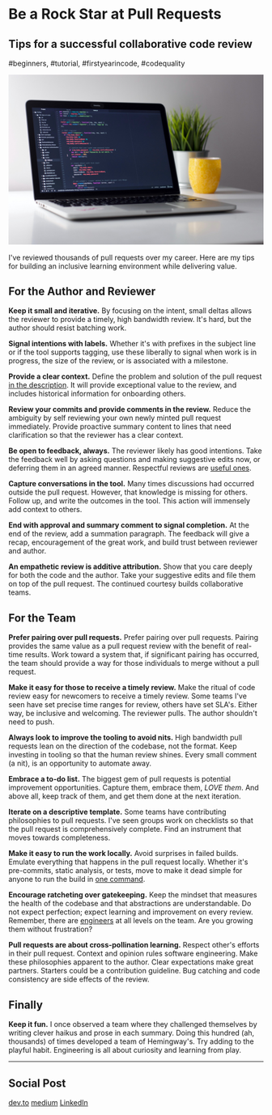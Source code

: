 # Be a Rock Star at Pull Requests
## Tips for a successful collaborative code review
#beginners, #tutorial, #firstyearincode, #codequality

![Photo: Clément Hélardot/Unsplash](images/21-01.jpeg)

I've reviewed thousands of pull requests over my career. Here are my tips for building an inclusive learning environment while delivering value.

## For the Author and Reviewer

**Keep it small and iterative.** By focusing on the intent, small deltas allows the reviewer to provide a timely, high bandwidth review. It's hard, but the author should resist batching work.

**Signal intentions with labels.** Whether it's with prefixes in the subject line or if the tool supports tagging, use these liberally to signal when work is in progress, the size of the review, or is associated with a milestone.

**Provide a clear context.** Define the problem and solution of the pull request [in the description](https://medium.com/hackernoon/no-description-provided-8d9e0f3a3abb). It will provide exceptional value to the review, and includes historical information for onboarding others.

**Review your commits and provide comments in the review.** Reduce the ambiguity by self reviewing your own newly minted pull request immediately. Provide proactive summary content to lines that need clarification so that the reviewer has a clear context.

**Be open to feedback, always.** The reviewer likely has good intentions. Take the feedback well by asking questions and making suggestive edits now, or deferring them in an agreed manner. Respectful reviews are [useful ones](https://testing.googleblog.com/2019/11/code-health-respectful-reviews-useful.html).

**Capture conversations in the tool.** Many times discussions had occurred outside the pull request. However, that knowledge is missing for others. Follow up, and write the outcomes in the tool. This action will immensely add context to others.

**End with approval and summary comment to signal completion.** At the end of the review, add a summation paragraph. The feedback will give a recap, encouragement of the great work, and build trust between reviewer and author.

**An empathetic review is additive attribution.** Show that you care deeply for both the code and the author. Take your suggestive edits and file them on top of the pull request. The continued courtesy builds collaborative teams.

## For the Team

**Prefer pairing over pull requests.** Prefer pairing over pull requests. Pairing provides the same value as a pull request review with the benefit of real-time results. Work toward a system that, if significant pairing has occurred, the team should provide a way for those individuals to merge without a pull request.

**Make it easy for those to receive a timely review.** Make the ritual of code review easy for newcomers to receive a timely review. Some teams I've seen have set precise time ranges for review, others have set SLA's. Either way, be inclusive and welcoming. The reviewer pulls. The author shouldn't need to push.

**Always look to improve the tooling to avoid nits.** High bandwidth pull requests lean on the direction of the codebase, not the format. Keep investing in tooling so that the human review shines. Every small comment (a nit), is an opportunity to automate away.

**Embrace a to-do list.** The biggest gem of pull requests is potential improvement opportunities. Capture them, embrace them, *LOVE them*. And above all, keep track of them, and get them done at the next iteration.

**Iterate on a descriptive template.** Some teams have contributing philosophies to pull requests. I've seen groups work on checklists so that the pull request is comprehensively complete. Find an instrument that moves towards completeness.

**Make it easy to run the work locally.** Avoid surprises in failed builds. Emulate everything that happens in the pull request locally. Whether it's pre-commits, static analysis, or tests, move to make it dead simple for anyone to run the build in [one command](https://www.joelonsoftware.com/2000/08/09/the-joel-test-12-steps-to-better-code/).

**Encourage ratcheting over gatekeeping.** Keep the mindset that measures the health of the codebase and that abstractions are understandable. Do not expect perfection; expect learning and improvement on every review. Remember, there are [engineers](https://dev.to/solidi/what-is-a-software-engineer-anyway-3fb2) at all levels on the team. Are you growing them without frustration?

**Pull requests are about cross-pollination learning.** Respect other's efforts in their pull request. Context and opinion rules software engineering. Make these philosophies apparent to the author. Clear expectations make great partners. Starters could be a contribution guideline. Bug catching and code consistency are side effects of the review.

## Finally

**Keep it fun.** I once observed a team where they challenged themselves by writing clever haikus and prose in each summary. Doing this hundred (ah, thousands) of times developed a team of Hemingway's. Try adding to the playful habit. Engineering is all about curiosity and learning from play.

---

## Social Post

[dev.to](https://dev.to/solidi/be-a-rockstar-at-pull-requests-1e4f)
[medium](https://levelup.gitconnected.com/be-a-rock-star-at-pull-requests-d855308ce3d2)
[LinkedIn](https://www.linkedin.com/pulse/rock-star-pull-requests-douglas-w-arcuri/)
